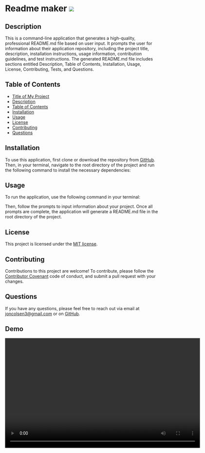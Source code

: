 # Readme maker <img src="https://img.shields.io/badge/License-MIT-yellow.svg">

## Description
This is a command-line application that generates a high-quality, professional README.md file based on user input. It prompts the user for information about their application repository, including the project title, description, installation instructions, usage information, contribution guidelines, and test instructions. The generated README.md file includes sections entitled Description, Table of Contents, Installation, Usage, License, Contributing, Tests, and Questions.

## Table of Contents
- [Title of My Project](#title-of-my-project)
- [Description](#description)
- [Table of Contents](#table-of-contents)
- [Installation](#installation)
- [Usage](#usage)
- [License](#license)
- [Contributing](#contributing)
- [Questions](#questions)

## Installation
To use this application, first clone or download the repository from [GitHub](https://github.com/jonny258/readme-maker). Then, in your terminal, navigate to the root directory of the project and run the following command to install the necessary dependencies:

## Usage
To run the application, use the following command in your terminal:

Then, follow the prompts to input information about your project. Once all prompts are complete, the application will generate a README.md file in the root directory of the project.

## License
This project is licensed under the [MIT license](https://opensource.org/licenses/MIT).

## Contributing
Contributions to this project are welcome! To contribute, please follow the [Contributor Covenant](https://www.contributor-covenant.org/) code of conduct, and submit a pull request with your changes. 

## Questions
If you have any questions, please feel free to reach out via email at joncolsen3@gmail.com or on [GitHub](https://github.com/jonny258).

## Demo

<video width="640" height="360" controls>
  <source src="video-walk-through.mp4" type="video/mp4">
  Your browser does not support the video tag.
</video>